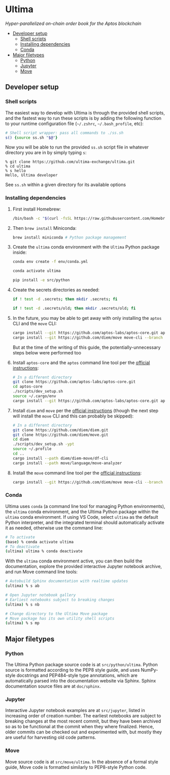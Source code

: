 # Ultima

*Hyper-parallelized on-chain order book for the Aptos blockchain*

* [Developer setup](#developer-setup)
    * [Shell scripts](#shell-scripts)
    * [Installing dependencies](#installing-dependencies)
    * [Conda](#conda)
* [Major filetypes](#major-filetypes)
    * [Python](#python)
    * [Jupyter](#jupyter)
    * [Move](#move)

## Developer setup

### Shell scripts

The easiest way to develop with Ultima is through the provided shell scripts, and the fastest way to run these scripts is by adding the following function to your runtime configuration file (`~/.zshrc`, `~/.bash_profile`, etc):

```zsh
# Shell script wrapper: pass all commands to ./ss.sh
s() {source ss.sh "$@"}
```

Now you will be able to run the provided `ss.sh` script file in whatever directory you are in by simply typing `s`:

```
% git clone https://github.com/ultima-exchange/ultima.git
% cd ultima
% s hello
Hello, Ultima developer
```

See `ss.sh` within a given directory for its available options

### Installing dependencies

1. First install Homebrew:

    ```zsh
    /bin/bash -c "$(curl -fsSL https://raw.githubusercontent.com/Homebrew/install/HEAD/install.sh)"
    ```

1. Then `brew install` Miniconda:

    ```zsh
    brew install miniconda # Python package management
    ```

1. Create the `ultima` conda environment with the `Ultima` Python package inside:

    ```zsh
    conda env create -f env/conda.yml
    ```

    ```zsh
    conda activate ultima
    ```

    ```zsh
    pip install -e src/python
    ```

1. Create the secrets directories as needed:

    ```zsh
    if ! test -d .secrets; then mkdir .secrets; fi
    ```

    ```zsh
    if ! test -d .secrets/old; then mkdir .secrets/old; fi
    ```

1. In the future, you may be able to get away with only installing the `aptos` CLI and the `move` CLI:

    ```zsh
    cargo install --git https://github.com/aptos-labs/aptos-core.git aptos
    cargo install --git https://github.com/diem/move move-cli --branch main
    ```

    But at the time of the writing of this guide, the potentially-unnecessary steps below were performed too

1. Install `aptos-core` and the `aptos` command line tool per the [official instructions](https://aptos.dev/tutorials/your-first-move-module#step-11-download-aptos-core):

    ```zsh
    # In a different directory
    git clone https://github.com/aptos-labs/aptos-core.git
    cd aptos-core
    ./scripts/dev_setup.sh
    source ~/.cargo/env
    cargo install --git https://github.com/aptos-labs/aptos-core.git aptos
    ```

1. Install `diem` and `move` per the [official instructions](https://github.com/move-language/move/tree/main/language/documentation/tutorial#step-0-installation) (though the next step will install the `move` CLI and this can probably be skipped):

    ```zsh
    # In a different directory
    git clone https://github.com/diem/diem.git
    git clone https://github.com/diem/move.git
    cd diem
    ./scripts/dev_setup.sh -ypt
    source ~/.profile
    cd ..
    cargo install --path diem/diem-move/df-cli
    cargo install --path move/language/move-analyzer
    ```

1. Install the `move` command line tool per the [official instructions](https://github.com/diem/move/tree/main/language/tools/move-cli#installation):

    ```zsh
    cargo install --git https://github.com/diem/move move-cli --branch main
    ```

### Conda

Ultima uses `conda` (a command line tool for managing Python environments), the `ultima` conda environment, and the Ultima Python package within the `ultima` conda environment.
If using VS Code, select `ultima` as the default Python interpreter, and the integrated terminal should automatically activate it as needed, otherwise use the command line:

```zsh
# To activate
(base) % conda activate ultima
# To deactivate
(ultima) ultima % conda deactivate
```

With the `ultima` conda environment active, you can then build the documentation, explore the provided interactive Jupyter notebook archive, and run Move command line tools:

```zsh
# Autobuild Sphinx documentation with realtime updates
(ultima) % s ab
```

```zsh
# Open Jupyter notebook gallery
# Earliest notebooks subject to breaking changes
(ultima) % s nb
```

```zsh
# Change directory to the Ultima Move package
# Move package has its own utility shell scripts
(ultima) % s mp
```

## Major filetypes

### Python

The Ultima Python package source code is at `src/python/ultima`.
Python source is formatted according to the PEP8 style guide, and uses NumPy-style docstrings and PEP484-style type annotations, which are automatically parsed into the documentation website via Sphinx.
Sphinx documentation source files are at `doc/sphinx`.

### Jupyter

Interactive Jupyter notebook examples are at `src/jupyter`, listed in increasing order of creation number.
The earliest notebooks are subject to breaking changes at the most recent commit, but they have been archived so as to be functional at the commit when they where finalized.
Hence, older commits can be checked out and experimented with, but mostly they are useful for harvesting old code patterns.

### Move

Move source code is at `src/move/ultima`.
In the absence of a formal style guide, Move code is formatted similarly to PEP8-style Python code.